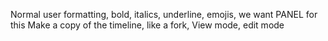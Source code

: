 Normal user formatting, bold, italics, underline, emojis, we want PANEL for this
Make a copy of the timeline, like a fork, 
View mode, edit mode